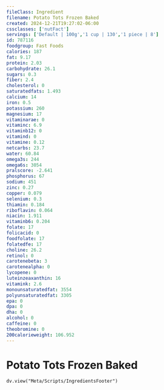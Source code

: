 ```yaml
---
fileClass: Ingredient
filename: Potato Tots Frozen Baked
created: 2024-12-21T19:27:02-06:00
cssclasses: ['nutFact']
servings: ['Default | 100g','1 cup | 130','1 piece | 8']
id: 787116
foodgroup: Fast Foods
calories: 187
fat: 9.17
protein: 2.03
carbohydrate: 26.1
sugars: 0.3
fiber: 2.4
cholesterol: 0
saturatedfats: 1.493
calcium: 14
iron: 0.5
potassium: 260
magnesium: 17
vitaminarae: 0
vitaminc: 6.9
vitaminb12: 0
vitamind: 0
vitamine: 0.12
netcarbs: 23.7
water: 60.84
omega3s: 244
omega6s: 3054
pralscore: -2.641
phosphorus: 67
sodium: 451
zinc: 0.27
copper: 0.079
selenium: 0.3
thiamin: 0.184
riboflavin: 0.064
niacin: 1.911
vitaminb6: 0.204
folate: 17
folicacid: 0
foodfolate: 17
folatedfe: 17
choline: 26.2
retinol: 0
carotenebeta: 3
carotenealpha: 0
lycopene: 0
luteinzeaxanthin: 16
vitamink: 2.6
monounsaturatedfat: 3554
polyunsaturatedfat: 3305
epa: 0
dpa: 0
dha: 0
alcohol: 0
caffeine: 0
theobromine: 0
200calorieweight: 106.952
---
```


# Potato Tots Frozen Baked

```dataviewjs
dv.view("Meta/Scripts/IngredientsFooter")
```